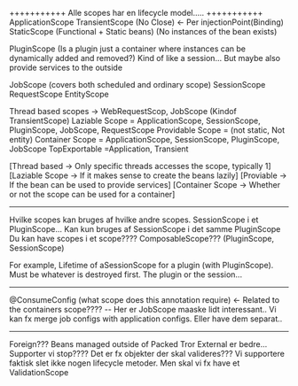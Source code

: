 
+++++++++++ Alle scopes har en lifecycle model..... +++++++++++
ApplicationScope
TransientScope (No Close) <- Per injectionPoint(Binding)
StaticScope (Functional + Static beans)  (No instances of the bean exists)

PluginScope (Is a plugin just a container where instances can be dynamically added and removed?)
             Kind of like a session... But maybe also provide services to the outside

JobScope  (covers both scheduled and ordinary scope)
SessionScope
RequestScope
EntityScope

Thread based scopes -> WebRequestScop, JobScope  (Kindof TransientScope)
Laziable Scope = ApplicationScope, SessionScope, PluginScope, JobScope, RequestScope
Providable Scope = (not static, Not entity)
Container Scope = ApplicationScope, SessionScope, PluginScope, JobScope
TopExportable =Application, Transient 

[Thread based -> Only specific threads accesses the scope, typically 1]
[Laziable Scope -> If it makes sense to create the beans lazily]
[Proviable -> If the bean can be used to provide services]
[Container Scope -> Whether or not the scope can be used for a container]

----------------
Hvilke scopes kan bruges af hvilke andre scopes.
SessionScope i et PluginScope...
Kan kun bruges af SessionScope i det samme PluginScope
Du kan have scopes i et scope????
ComposableScope??? (PluginScope, SessionScope)

For example, Lifetime of aSessionScope for a plugin (with PluginScope). Must be whatever is destroyed first.
The plugin or the session...

----------------
@ConsumeConfig  (what scope does this annotation require) <- Related to the containers scope????
-- Her er JobScope maaske lidt interessant.. Vi kan fx merge job configs with application configs. Eller have dem separat..


----------------
Foreign??? Beans managed outside of Packed
  Tror External er bedre...
  Supporter vi stop????
  Det er fx objekter der skal valideres???
  Vi supportere faktisk slet ikke nogen lifecycle metoder.
  Men skal vi fx have et ValidationScope
  
  
